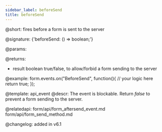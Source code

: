 ```yaml
---
sidebar_label: beforeSend
title: beforeSend
---          
```


@short: fires before a form is sent to the server
	
@signature: {'beforeSend: () => boolean;'}

@params:

@returns:

- result		boolean			true/false, to allow/forbid a form sending to the server

@example:
form.events.on("BeforeSend", function(){
   // your logic here
   return true;
});


@template:	api_event
@descr:
The event is blockable. Return *false* to prevent a form sending to the server.


@relatedapi: 
form/api/form_aftersend_event.md
form/api/form_send_method.md
	




@changelog: added in v6.1
